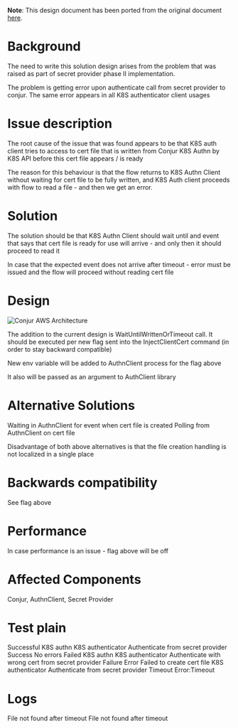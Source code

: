 **Note**: This design document has been ported from the original document
[here](https://github.com/cyberark/conjur/issues/524).

# Background
The need to write this solution design arises from the problem that was raised as part of secret provider phase II implementation.

The problem is getting error upon authenticate call from secret provider to conjur. The same error appears in all K8S authenticator client usages

# Issue description
The root cause of the issue that was found appears to be that K8S auth client tries to access to cert file that is written from Conjur K8S Authn by K8S API before this cert file appears / is ready

The reason for this behaviour is that the flow returns to K8S Authn Client without waiting for cert file to be fully written, and K8S Auth client proceeds with flow to read a file - and then we get an error.

# Solution
The solution should be that K8S Authn Client should wait until and event that says that cert file is ready for use will arrive - and only then it should proceed to read it

In case that the expected event does not arrive after timeout - error must be issued and the flow will proceed without reading cert file

# Design

![Conjur AWS Architecture](images/Conjur-HA.png)

The addition to the current design is WaitUntilWrittenOrTimeout call. It should be executed per new flag sent into the InjectClientCert command (in order to stay backward compatible)

New env variable will be added to AuthnClient process for the flag above

It also will be passed as an argument to AuthClient library

# Alternative Solutions

Waiting in AuthnClient for event when cert file is created
Polling from AuthnClient on cert file

Disadvantage of both above alternatives is that the file creation handling is not localized in a single place

# Backwards compatibility

See flag above

# Performance

In case performance is an issue - flag above will be off

# Affected Components
Conjur, AuthnClient, Secret Provider

# Test plain
Successful K8S authn	K8S authenticator	Authenticate from secret provider	Success	No errors
Failed K8S authn	K8S authenticator	Authenticate with wrong cert from secret provider	Failure	Error
Failed to create cert file	K8S authenticator	Authenticate from secret provider	Timeout	Error:Timeout

# Logs

File not found after timeout	File not found after timeout
